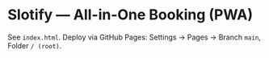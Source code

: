 # Slotify — All-in-One Booking (PWA)

See `index.html`. Deploy via GitHub Pages: Settings → Pages → Branch `main`, Folder `/ (root)`.
